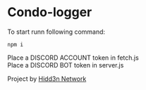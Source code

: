 # Condo-logger

To start runn following command:
```
npm i
```

Place a DISCORD ACCOUNT token in fetch.js <br/>
Place a DISCORD BOT token in server.js

Project by [Hidd3n Network](https://discord.gg/x9xwamSY)
